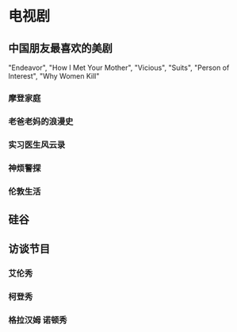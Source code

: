 # 电视剧

## 中国朋友最喜欢的美剧

"Endeavor", "How I Met Your Mother", "Vicious", "Suits", "Person of Interest", "Why Women Kill"

### 摩登家庭

### 老爸老妈的浪漫史

### 实习医生风云录

### 神烦警探

### 伦敦生活

## 硅谷

## 访谈节目

### 艾伦秀

### 柯登秀

### 格拉汉姆 诺顿秀
